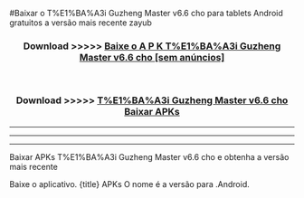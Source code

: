 #Baixar o T%E1%BA%A3i Guzheng Master v6.6 cho   para tablets Android gratuitos a versão mais recente zayub


<div align="center">
<h3>Download >>>>> <a href="https://pt-web.web.app/?pt= T%E1%BA%A3i Guzheng Master v6.6 cho ">Baixe o A P K T%E1%BA%A3i Guzheng Master v6.6 cho  [sem anúncios]</a></h3><br>

<h3>Download >>>>> <a href="https://pt-web.web.app/?pt= T%E1%BA%A3i Guzheng Master v6.6 cho ">T%E1%BA%A3i Guzheng Master v6.6 cho  Baixar APKs</a></h3>
</div>

----------------------------------------------------------

----------------------------------------------------------

----------------------------------------------------------

Baixar APKs T%E1%BA%A3i Guzheng Master v6.6 cho  e obtenha a versão mais recente

Baixe o aplicativo. {title} APKs O nome é a versão para .Android.


